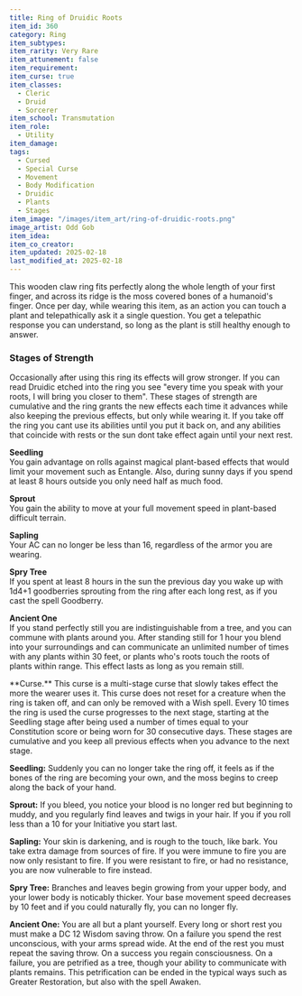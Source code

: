 ```yaml
---
title: Ring of Druidic Roots
item_id: 360
category: Ring
item_subtypes:
item_rarity: Very Rare
item_attunement: false
item_requirement:
item_curse: true
item_classes:
  - Cleric
  - Druid
  - Sorcerer
item_school: Transmutation
item_role:
  - Utility
item_damage:
tags:
  - Cursed
  - Special Curse
  - Movement
  - Body Modification
  - Druidic
  - Plants
  - Stages
item_image: "/images/item_art/ring-of-druidic-roots.png"
image_artist: Odd Gob
item_idea:
item_co_creator:
item_updated: 2025-02-18
last_modified_at: 2025-02-18
---
```


This wooden claw ring fits perfectly along the whole length of your first finger, and across its ridge is the moss covered bones of a humanoid's finger.
Once per day, while wearing this item, as an action you can touch a plant and telepathically ask it a single question. You get a telepathic response you can understand, so long as the plant is still healthy enough to answer.

### Stages of Strength
Occasionally after using this ring its effects will grow stronger. If you can read Druidic etched into the ring you see "every time you speak with your roots, I will bring you closer to them". These stages of strength are cumulative and the ring grants the new effects each time it advances while also keeping the previous effects, but only while wearing it. If you take off the ring you cant use its abilities until you put it back on, and any abilities that coincide with rests or the sun dont take effect again until your next rest.

**Seedling**  
You gain advantage on rolls against magical plant-based effects that would limit your movement such as <magic-spell>Entangle</magic-spell>. Also, during sunny days if you spend at least 8 hours outside you only need half as much food.

**Sprout**  
You gain the ability to move at your full movement speed in plant-based difficult terrain.

**Sapling**  
Your AC can no longer be less than 16, regardless of the armor you are wearing. 

**Spry Tree**  
If you spent at least 8 hours in the sun the previous day you wake up with 1d4+1 goodberries sprouting from the ring after each long rest, as if you cast the spell <magic-spell>Goodberry</magic-spell>.

**Ancient One**  
If you stand perfectly still you are indistinguishable from a tree, and you can commune with plants around you. 
After standing still for 1 hour you blend into your surroundings and can communicate an unlimited number of times with any plants within 30 feet, or plants who's roots touch the roots of plants within range. This effect lasts as long as you remain still.

<!--excerpt-->

<div class="curse">
**Curse.** This curse is a multi-stage curse that slowly takes effect the more the wearer uses it. This curse does not reset for a creature when the ring is taken off, and can only be removed with a <magic-spell>Wish</magic-spell> spell. Every 10 times the ring is used the curse progresses to the next stage, starting at the Seedling stage after being used a number of times equal to your Constitution score or being worn for 30 consecutive days. These stages are cumulative and you keep all previous effects when you advance to the next stage.

**Seedling:** Suddenly you can no longer take the ring off, it feels as if the bones of the ring are becoming your own, and the moss begins to creep along the back of your hand.

**Sprout:** If you bleed, you notice your blood is no longer red but beginning to muddy, and you regularly find leaves and twigs in your hair. If you if you roll less than a 10 for your Initiative you start last.

**Sapling:** Your skin is darkening, and is rough to the touch, like bark. You take extra damage from sources of fire. If you were immune to fire you are now only resistant to fire. If you were resistant to fire, or had no resistance, you are now vulnerable to fire instead.

**Spry Tree:** Branches and leaves begin growing from your upper body, and your lower body is noticably thicker. Your base movement speed decreases by 10 feet and if you could naturally fly, you can no longer fly.

**Ancient One:** You are all but a plant yourself. Every long or short rest you must make a DC 12 Wisdom saving throw. On a failure you spend the rest unconscious, with your arms spread wide. At the end of the rest you must repeat the saving throw. On a success you regain consciousness. On a failure, you are petrified as a tree, though your ability to communicate with plants remains. This petrification can be ended in the typical ways such as <magic-spell>Greater Restoration</magic-spell>, but also with the spell <magic-spell>Awaken</magic-spell>. 

</div>